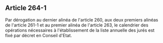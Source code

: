 Article 264-1
----
Par dérogation au dernier alinéa de l'article 260, aux deux premiers alinéas de
l'article 261-1 et au premier alinéa de l'article 263, le calendrier des
opérations nécessaires à l'établissement de la liste annuelle des jurés est fixé
par décret en Conseil d'Etat.
